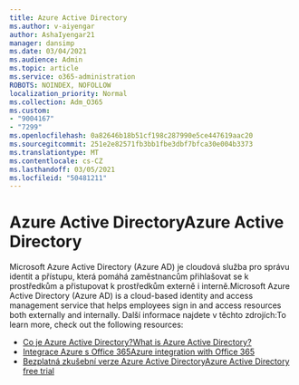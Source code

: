 ```yaml
---
title: Azure Active Directory
ms.author: v-aiyengar
author: AshaIyengar21
manager: dansimp
ms.date: 03/04/2021
ms.audience: Admin
ms.topic: article
ms.service: o365-administration
ROBOTS: NOINDEX, NOFOLLOW
localization_priority: Normal
ms.collection: Adm_O365
ms.custom:
- "9004167"
- "7299"
ms.openlocfilehash: 0a82646b18b51cf198c287990e5ce447619aac20
ms.sourcegitcommit: 251e2e82571fb3bb1fbe3dbf7bfca30e004b3373
ms.translationtype: MT
ms.contentlocale: cs-CZ
ms.lasthandoff: 03/05/2021
ms.locfileid: "50481211"
---
```

# <a name="azure-active-directory"></a><span data-ttu-id="11561-102">Azure Active Directory</span><span class="sxs-lookup"><span data-stu-id="11561-102">Azure Active Directory</span></span>

<span data-ttu-id="11561-103">Microsoft Azure Active Directory (Azure AD) je cloudová služba pro správu identit a přístupu, která pomáhá zaměstnancům přihlašovat se k prostředkům a přistupovat k prostředkům externě i interně.</span><span class="sxs-lookup"><span data-stu-id="11561-103">Microsoft Azure Active Directory (Azure AD) is a cloud-based identity and access management service that helps employees sign in and access resources both externally and internally.</span></span> <span data-ttu-id="11561-104">Další informace najdete v těchto zdrojích:</span><span class="sxs-lookup"><span data-stu-id="11561-104">To learn more, check out the following resources:</span></span>

- [<span data-ttu-id="11561-105">Co je Azure Active Directory?</span><span class="sxs-lookup"><span data-stu-id="11561-105">What is Azure Active Directory?</span></span>](https://go.microsoft.com/fwlink/?linkid=2081145)
- [<span data-ttu-id="11561-106">Integrace Azure s Office 365</span><span class="sxs-lookup"><span data-stu-id="11561-106">Azure integration with Office 365</span></span>](https://go.microsoft.com/fwlink/?linkid=2081218)
- [<span data-ttu-id="11561-107">Bezplatná zkušební verze Azure Active Directory</span><span class="sxs-lookup"><span data-stu-id="11561-107">Azure Active Directory free trial</span></span>](https://go.microsoft.com/fwlink/?linkid=2081144)
